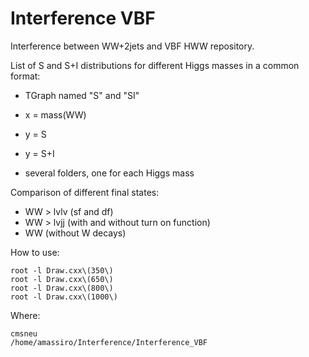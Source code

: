 Interference VBF
================

Interference between WW+2jets and VBF HWW repository.

List of S and S+I distributions for different Higgs masses in a common format:
   * TGraph named "S" and "SI"
   * x = mass(WW)
   * y = S
   * y = S+I

   * several folders, one for each Higgs mass

Comparison of different final states:

   * WW > lvlv (sf and df)
   * WW > lvjj (with and without turn on function)
   * WW (without W decays)


How to use:

    root -l Draw.cxx\(350\)
    root -l Draw.cxx\(650\)
    root -l Draw.cxx\(800\)
    root -l Draw.cxx\(1000\)



Where:

    cmsneu
    /home/amassiro/Interference/Interference_VBF


